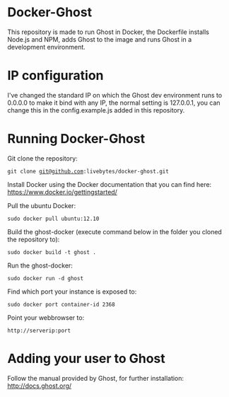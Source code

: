 # Docker-Ghost
This repository is made to run Ghost in Docker, the Dockerfile installs Node.js and NPM, adds Ghost to the image and runs Ghost in a development environment.

# IP configuration
I've changed the standard IP on which the Ghost dev environment runs to 0.0.0.0 to make it bind with any IP, the normal setting is 127.0.0.1, you can change this in the config.example.js added in this repository.

# Running Docker-Ghost

Git clone the repository: 

<code>git clone git@github.com:livebytes/docker-ghost.git</code>

Install Docker using the Docker documentation that you can find here: https://www.docker.io/gettingstarted/

Pull the ubuntu Docker:

<code>sudo docker pull ubuntu:12.10</code>

Build the ghost-docker (execute command below in the folder you cloned the repository to):

<code>sudo docker build -t ghost .</code>

Run the ghost-docker:

<code>sudo docker run -d ghost</code>

Find which port your instance is exposed to:

<code>sudo docker port container-id 2368</code>

Point your webbrowser to:

<code>http://serverip:port</code>

# Adding your user to Ghost
Follow the manual provided by Ghost, for further installation: http://docs.ghost.org/
